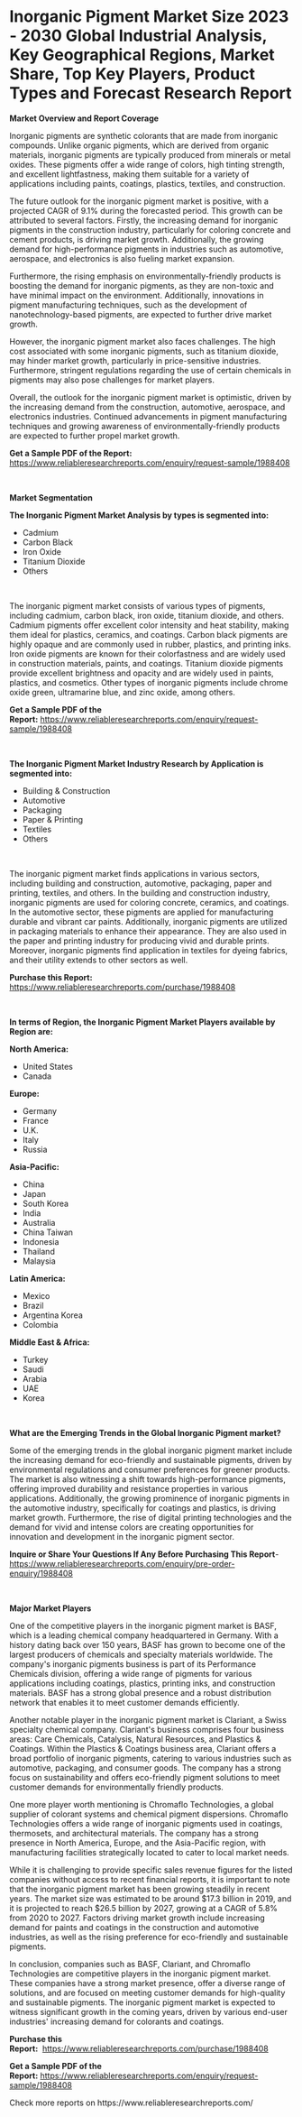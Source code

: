 <p><h1>Inorganic Pigment Market Size 2023 - 2030 Global Industrial Analysis, Key Geographical Regions, Market Share, Top Key Players, Product Types and Forecast Research Report</h1></p><p><strong>Market Overview and Report Coverage</strong></p>
<p><p>Inorganic pigments are synthetic colorants that are made from inorganic compounds. Unlike organic pigments, which are derived from organic materials, inorganic pigments are typically produced from minerals or metal oxides. These pigments offer a wide range of colors, high tinting strength, and excellent lightfastness, making them suitable for a variety of applications including paints, coatings, plastics, textiles, and construction.</p><p>The future outlook for the inorganic pigment market is positive, with a projected CAGR of 9.1% during the forecasted period. This growth can be attributed to several factors. Firstly, the increasing demand for inorganic pigments in the construction industry, particularly for coloring concrete and cement products, is driving market growth. Additionally, the growing demand for high-performance pigments in industries such as automotive, aerospace, and electronics is also fueling market expansion.</p><p>Furthermore, the rising emphasis on environmentally-friendly products is boosting the demand for inorganic pigments, as they are non-toxic and have minimal impact on the environment. Additionally, innovations in pigment manufacturing techniques, such as the development of nanotechnology-based pigments, are expected to further drive market growth.</p><p>However, the inorganic pigment market also faces challenges. The high cost associated with some inorganic pigments, such as titanium dioxide, may hinder market growth, particularly in price-sensitive industries. Furthermore, stringent regulations regarding the use of certain chemicals in pigments may also pose challenges for market players.</p><p>Overall, the outlook for the inorganic pigment market is optimistic, driven by the increasing demand from the construction, automotive, aerospace, and electronics industries. Continued advancements in pigment manufacturing techniques and growing awareness of environmentally-friendly products are expected to further propel market growth.</p></p>
<p><strong>Get a Sample PDF of the Report:</strong> <a href="https://www.reliableresearchreports.com/enquiry/request-sample/1988408">https://www.reliableresearchreports.com/enquiry/request-sample/1988408</a></p>
<p>&nbsp;</p>
<p><strong>Market Segmentation</strong></p>
<p><strong>The Inorganic Pigment Market Analysis by types is segmented into:</strong></p>
<p><ul><li>Cadmium</li><li>Carbon Black</li><li>Iron Oxide</li><li>Titanium Dioxide</li><li>Others</li></ul></p>
<p>&nbsp;</p>
<p><p>The inorganic pigment market consists of various types of pigments, including cadmium, carbon black, iron oxide, titanium dioxide, and others. Cadmium pigments offer excellent color intensity and heat stability, making them ideal for plastics, ceramics, and coatings. Carbon black pigments are highly opaque and are commonly used in rubber, plastics, and printing inks. Iron oxide pigments are known for their colorfastness and are widely used in construction materials, paints, and coatings. Titanium dioxide pigments provide excellent brightness and opacity and are widely used in paints, plastics, and cosmetics. Other types of inorganic pigments include chrome oxide green, ultramarine blue, and zinc oxide, among others.</p></p>
<p><strong>Get a Sample PDF of the Report:</strong>&nbsp;<a href="https://www.reliableresearchreports.com/enquiry/request-sample/1988408">https://www.reliableresearchreports.com/enquiry/request-sample/1988408</a></p>
<p>&nbsp;</p>
<p><strong>The Inorganic Pigment Market Industry Research by Application is segmented into:</strong></p>
<p><ul><li>Building & Construction</li><li>Automotive</li><li>Packaging</li><li>Paper & Printing</li><li>Textiles</li><li>Others</li></ul></p>
<p>&nbsp;</p>
<p><p>The inorganic pigment market finds applications in various sectors, including building and construction, automotive, packaging, paper and printing, textiles, and others. In the building and construction industry, inorganic pigments are used for coloring concrete, ceramics, and coatings. In the automotive sector, these pigments are applied for manufacturing durable and vibrant car paints. Additionally, inorganic pigments are utilized in packaging materials to enhance their appearance. They are also used in the paper and printing industry for producing vivid and durable prints. Moreover, inorganic pigments find application in textiles for dyeing fabrics, and their utility extends to other sectors as well.</p></p>
<p><strong>Purchase this Report:</strong>&nbsp; <a href="https://www.reliableresearchreports.com/purchase/1988408">https://www.reliableresearchreports.com/purchase/1988408</a></p>
<p>&nbsp;</p>
<p><strong>In terms of Region, the Inorganic Pigment Market Players available by Region are:</strong></p>
<p>
    <p> <strong> North America: </strong>
        <ul>
            <li>United States</li>
            <li>Canada</li>
        </ul>
        </p> 
    <p> <strong> Europe: </strong>
        <ul>
            <li>Germany</li>
            <li>France</li>
            <li>U.K.</li>
            <li>Italy</li>
            <li>Russia</li>
        </ul>
        </p> 
    <p> <strong> Asia-Pacific: </strong>
        <ul>
            <li>China</li>
            <li>Japan</li>
            <li>South Korea</li>
            <li>India</li>
            <li>Australia</li>
            <li>China Taiwan</li>
            <li>Indonesia</li>
            <li>Thailand</li>
            <li>Malaysia</li>
        </ul>
        </p> 
    <p> <strong> Latin America: </strong>
        <ul>
            <li>Mexico</li>
            <li>Brazil</li>
            <li>Argentina Korea</li>
            <li>Colombia</li>
        </ul>
        </p> 
    <p> <strong> Middle East & Africa: </strong>
        <ul>
            <li>Turkey</li>
            <li>Saudi</li>
            <li>Arabia</li>
            <li>UAE</li>
            <li>Korea</li>
        </ul>
    </p>
    </p>
<p>&nbsp;</p>
<p><strong>What are the Emerging Trends in the Global Inorganic Pigment market?</strong></p>
<p><p>Some of the emerging trends in the global inorganic pigment market include the increasing demand for eco-friendly and sustainable pigments, driven by environmental regulations and consumer preferences for greener products. The market is also witnessing a shift towards high-performance pigments, offering improved durability and resistance properties in various applications. Additionally, the growing prominence of inorganic pigments in the automotive industry, specifically for coatings and plastics, is driving market growth. Furthermore, the rise of digital printing technologies and the demand for vivid and intense colors are creating opportunities for innovation and development in the inorganic pigment sector.</p></p>
<p><strong>Inquire or Share Your Questions If Any Before Purchasing This Report</strong>- <a href="https://www.reliableresearchreports.com/enquiry/pre-order-enquiry/1988408">https://www.reliableresearchreports.com/enquiry/pre-order-enquiry/1988408</a></p>
<p>&nbsp;</p>
<p><strong>Major Market Players</strong></p>
<p><p>One of the competitive players in the inorganic pigment market is BASF, which is a leading chemical company headquartered in Germany. With a history dating back over 150 years, BASF has grown to become one of the largest producers of chemicals and specialty materials worldwide. The company's inorganic pigments business is part of its Performance Chemicals division, offering a wide range of pigments for various applications including coatings, plastics, printing inks, and construction materials. BASF has a strong global presence and a robust distribution network that enables it to meet customer demands efficiently.</p><p>Another notable player in the inorganic pigment market is Clariant, a Swiss specialty chemical company. Clariant's business comprises four business areas: Care Chemicals, Catalysis, Natural Resources, and Plastics & Coatings. Within the Plastics & Coatings business area, Clariant offers a broad portfolio of inorganic pigments, catering to various industries such as automotive, packaging, and consumer goods. The company has a strong focus on sustainability and offers eco-friendly pigment solutions to meet customer demands for environmentally friendly products.</p><p>One more player worth mentioning is Chromaflo Technologies, a global supplier of colorant systems and chemical pigment dispersions. Chromaflo Technologies offers a wide range of inorganic pigments used in coatings, thermosets, and architectural materials. The company has a strong presence in North America, Europe, and the Asia-Pacific region, with manufacturing facilities strategically located to cater to local market needs.</p><p>While it is challenging to provide specific sales revenue figures for the listed companies without access to recent financial reports, it is important to note that the inorganic pigment market has been growing steadily in recent years. The market size was estimated to be around $17.3 billion in 2019, and it is projected to reach $26.5 billion by 2027, growing at a CAGR of 5.8% from 2020 to 2027. Factors driving market growth include increasing demand for paints and coatings in the construction and automotive industries, as well as the rising preference for eco-friendly and sustainable pigments.</p><p>In conclusion, companies such as BASF, Clariant, and Chromaflo Technologies are competitive players in the inorganic pigment market. These companies have a strong market presence, offer a diverse range of solutions, and are focused on meeting customer demands for high-quality and sustainable pigments. The inorganic pigment market is expected to witness significant growth in the coming years, driven by various end-user industries' increasing demand for colorants and coatings.</p></p>
<p><strong>Purchase this Report:</strong>&nbsp;&nbsp;<a href="https://www.reliableresearchreports.com/purchase/1988408">https://www.reliableresearchreports.com/purchase/1988408</a></p>
<p></p>
<p><strong>Get a Sample PDF of the Report:</strong>&nbsp;<a href="https://www.reliableresearchreports.com/enquiry/request-sample/1988408">https://www.reliableresearchreports.com/enquiry/request-sample/1988408</a></p>
<p>Check more reports on https://www.reliableresearchreports.com/</p>